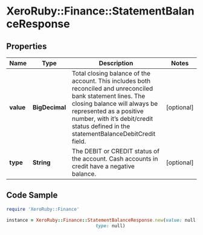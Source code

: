 # XeroRuby::Finance::StatementBalanceResponse

## Properties

Name | Type | Description | Notes
------------ | ------------- | ------------- | -------------
**value** | **BigDecimal** | Total closing balance of the account. This includes both reconciled and unreconciled bank statement lines. The closing balance will always be represented as a positive number, with it’s debit/credit status defined in the statementBalanceDebitCredit field. | [optional] 
**type** | **String** | The DEBIT or CREDIT status of the account. Cash accounts in credit have a negative balance. | [optional] 

## Code Sample

```ruby
require 'XeroRuby::Finance'

instance = XeroRuby::Finance::StatementBalanceResponse.new(value: null,
                                 type: null)
```


